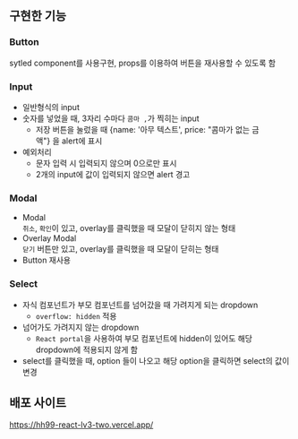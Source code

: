 ## 구현한 기능

### Button
sytled component를 사용구현, props를 이용하여 버튼을 재사용할 수 있도록 함

### Input
- 일반형식의 input
- 숫자를 넣었을 때, 3자리 수마다 `콤마 ,`가 찍히는 input  
  - 저장 버튼을 눌렀을 때 {name: '아무 텍스트', price: "콤마가 없는 금액"} 을 alert에 표시
- 예외처리 
  - 문자 입력 시 입력되지 않으며 0으로만 표시
  - 2개의 input에 값이 입력되지 않으면 alert 경고

### Modal
- Modal  
`취소`, `확인`이 있고, overlay를 클릭했을 때 모달이 닫히지 않는 형태
- Overlay Modal  
`닫기` 버튼만 있고, overlay를 클릭했을 때 모달이 닫히는 형태
- Button 재사용

### Select
- 자식 컴포넌트가 부모 컴포넌트를 넘어갔을 때 가려지게 되는 dropdown
  - `overflow: hidden` 적용
- 넘어가도 가려지지 않는 dropdown
  - `React portal`을 사용하여 부모 컴포넌트에 hidden이 있어도 해당 dropdown에 적용되지 않게 함
- select를 클릭했을 때, option 들이 나오고 해당 option을 클릭하면 select의 값이 변경
  

## 배포 사이트
https://hh99-react-lv3-two.vercel.app/
